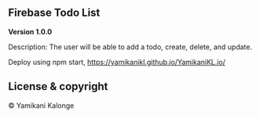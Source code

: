 ## Firebase Todo List

**Version 1.0.0** 

Description:
The user will be able to add a todo, create, delete, and update.

Deploy using npm start,
https://yamikanikl.github.io/YamikaniKL.io/


## License & copyright

© Yamikani Kalonge
